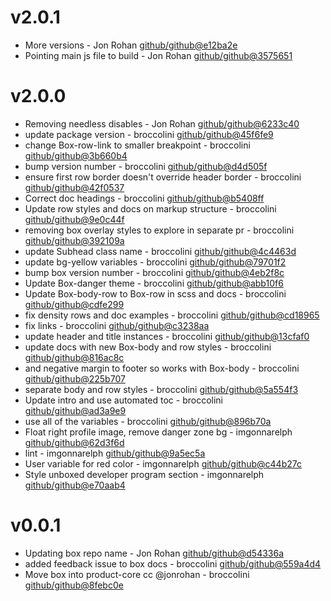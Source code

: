 # v2.0.1

 * More versions - Jon Rohan [github/github@e12ba2e](https://github.com/github/github/commit/e12ba2e)
 * Pointing main js file to build - Jon Rohan [github/github@3575651](https://github.com/github/github/commit/3575651)

# v2.0.0

 * Removing needless disables - Jon Rohan [github/github@6233c40](https://github.com/github/github/commit/6233c40)
 * update package version - broccolini [github/github@45f6fe9](https://github.com/github/github/commit/45f6fe9)
 * change Box-row-link to smaller breakpoint - broccolini [github/github@3b660b4](https://github.com/github/github/commit/3b660b4)
 * bump version number - broccolini [github/github@d4d505f](https://github.com/github/github/commit/d4d505f)
 * ensure first row border doesn't override header border - broccolini [github/github@42f0537](https://github.com/github/github/commit/42f0537)
 * Correct doc headings - broccolini [github/github@b5408ff](https://github.com/github/github/commit/b5408ff)
 * Update row styles and docs on markup structure - broccolini [github/github@9e0c44f](https://github.com/github/github/commit/9e0c44f)
 * removing box overlay styles to explore in separate pr - broccolini [github/github@392109a](https://github.com/github/github/commit/392109a)
 * update Subhead class name - broccolini [github/github@4c4463d](https://github.com/github/github/commit/4c4463d)
 * update bg-yellow variables - broccolini [github/github@79701f2](https://github.com/github/github/commit/79701f2)
 * bump box version number - broccolini [github/github@4eb2f8c](https://github.com/github/github/commit/4eb2f8c)
 * Update Box-danger theme - broccolini [github/github@abb10f6](https://github.com/github/github/commit/abb10f6)
 * Update Box-body-row to Box-row in scss and docs - broccolini [github/github@cdfe299](https://github.com/github/github/commit/cdfe299)
 * fix density rows and doc examples - broccolini [github/github@cd18965](https://github.com/github/github/commit/cd18965)
 * fix links - broccolini [github/github@c3238aa](https://github.com/github/github/commit/c3238aa)
 * update header and title instances - broccolini [github/github@13cfaf0](https://github.com/github/github/commit/13cfaf0)
 * update docs with new Box-body and row styles - broccolini [github/github@816ac8c](https://github.com/github/github/commit/816ac8c)
 * and negative margin to footer so works with Box-body - broccolini [github/github@225b707](https://github.com/github/github/commit/225b707)
 * separate body and row styles - broccolini [github/github@5a554f3](https://github.com/github/github/commit/5a554f3)
 * Update intro and use automated toc - broccolini [github/github@ad3a9e9](https://github.com/github/github/commit/ad3a9e9)
 * use all of the variables - broccolini [github/github@896b70a](https://github.com/github/github/commit/896b70a)
 * Float right profile image, remove danger zone bg - imgonnarelph [github/github@62d3f6d](https://github.com/github/github/commit/62d3f6d)
 * lint - imgonnarelph [github/github@9a5ec5a](https://github.com/github/github/commit/9a5ec5a)
 * User variable for red color - imgonnarelph [github/github@c44b27c](https://github.com/github/github/commit/c44b27c)
 * Style unboxed developer program section - imgonnarelph [github/github@e70aab4](https://github.com/github/github/commit/e70aab4)

# v0.0.1

 * Updating box repo name - Jon Rohan [github/github@d54336a](https://github.com/github/github/commit/d54336a)
 * added feedback issue to box docs - broccolini [github/github@559a4d4](https://github.com/github/github/commit/559a4d4)
 * Move box into product-core cc @jonrohan - broccolini [github/github@8febc0e](https://github.com/github/github/commit/8febc0e)